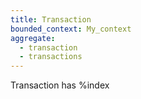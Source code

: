 ```yaml
---
title: Transaction
bounded_context: My_context
aggregate: 
  - transaction
  - transactions
---
```

Transaction has %index 